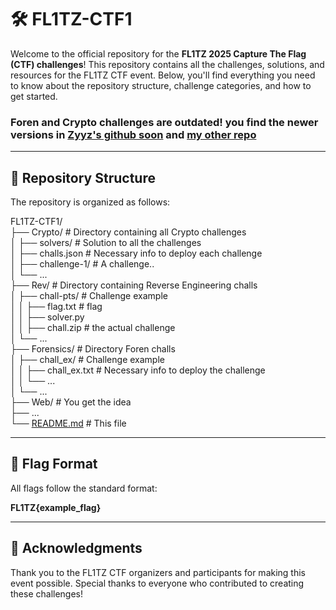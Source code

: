 # 🛠️ FL1TZ-CTF1

Welcome to the official repository for the **FL1TZ 2025 Capture The Flag (CTF) challenges**! This repository contains all the challenges, solutions, and resources for the FL1TZ CTF event. Below, you'll find everything you need to know about the repository structure, challenge categories, and how to get started.
### Foren and Crypto challenges are outdated! you find the newer versions in [Zyyz's github soon](https://github.com/Zyyz2) and [my other repo](https://github.com/BitravenS/FL1TZ-CTF1_Crypto)

---

## 📂 Repository Structure

The repository is organized as follows:

FL1TZ-CTF1/  
├── Crypto/ # Directory containing all Crypto challenges  
│ ├── solvers/ # Solution to all the challenges  
│ ├── challs.json # Necessary info to deploy each challenge  
│ ├── challenge-1/ # A challenge..  
│ └── ...   
├── Rev/ # Directory containing Reverse Engineering challs  
│ ├── chall-pts/ # Challenge example  
│ │ ├── flag.txt # flag  
│ │ ├── solver.py  
│ │ ├── chall.zip # the actual challenge  
│ └── ...   
├── Forensics/ # Directory Foren challs  
│ ├── chall_ex/ # Challenge example  
│ │ ├── chall_ex.txt # Necessary info to deploy the challenge  
│ │ └── ...   
│ └── ...   
├── Web/ # You get the idea  
├── ...  
└── [README.md](http://readme.md/) # This file  

---

## 🚩 Flag Format

All flags follow the standard format:

**FL1TZ{example_flag}**

---

## 🙏 Acknowledgments

Thank you to the FL1TZ CTF organizers and participants for making this event possible. Special thanks to everyone who contributed to creating these challenges!
